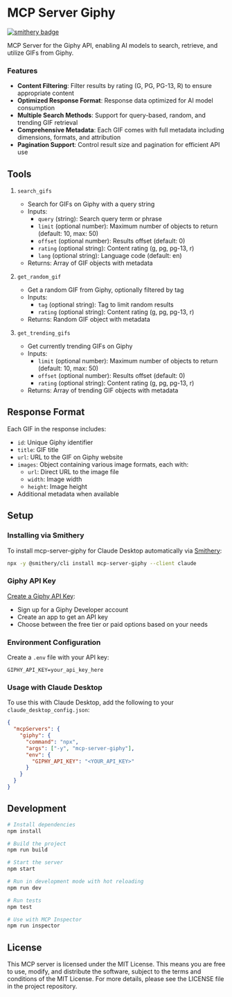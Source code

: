 # MCP Server Giphy
[![smithery badge](https://smithery.ai/badge/mcp-server-giphy)](https://smithery.ai/server/mcp-server-giphy)

MCP Server for the Giphy API, enabling AI models to search, retrieve, and utilize GIFs from Giphy.

### Features

- **Content Filtering**: Filter results by rating (G, PG, PG-13, R) to ensure appropriate content
- **Optimized Response Format**: Response data optimized for AI model consumption
- **Multiple Search Methods**: Support for query-based, random, and trending GIF retrieval
- **Comprehensive Metadata**: Each GIF comes with full metadata including dimensions, formats, and attribution
- **Pagination Support**: Control result size and pagination for efficient API use

## Tools

1. `search_gifs`

   - Search for GIFs on Giphy with a query string
   - Inputs:
     - `query` (string): Search query term or phrase
     - `limit` (optional number): Maximum number of objects to return (default: 10, max: 50)
     - `offset` (optional number): Results offset (default: 0)
     - `rating` (optional string): Content rating (g, pg, pg-13, r)
     - `lang` (optional string): Language code (default: en)
   - Returns: Array of GIF objects with metadata

2. `get_random_gif`

   - Get a random GIF from Giphy, optionally filtered by tag
   - Inputs:
     - `tag` (optional string): Tag to limit random results
     - `rating` (optional string): Content rating (g, pg, pg-13, r)
   - Returns: Random GIF object with metadata

3. `get_trending_gifs`
   - Get currently trending GIFs on Giphy
   - Inputs:
     - `limit` (optional number): Maximum number of objects to return (default: 10, max: 50)
     - `offset` (optional number): Results offset (default: 0)
     - `rating` (optional string): Content rating (g, pg, pg-13, r)
   - Returns: Array of trending GIF objects with metadata

## Response Format

Each GIF in the response includes:

- `id`: Unique Giphy identifier
- `title`: GIF title
- `url`: URL to the GIF on Giphy website
- `images`: Object containing various image formats, each with:
  - `url`: Direct URL to the image file
  - `width`: Image width
  - `height`: Image height
- Additional metadata when available

## Setup

### Installing via Smithery

To install mcp-server-giphy for Claude Desktop automatically via [Smithery](https://smithery.ai/server/mcp-server-giphy):

```bash
npx -y @smithery/cli install mcp-server-giphy --client claude
```

### Giphy API Key

[Create a Giphy API Key](https://developers.giphy.com/dashboard/?create=true):

- Sign up for a Giphy Developer account
- Create an app to get an API key
- Choose between the free tier or paid options based on your needs

### Environment Configuration

Create a `.env` file with your API key:

```
GIPHY_API_KEY=your_api_key_here
```

### Usage with Claude Desktop

To use this with Claude Desktop, add the following to your `claude_desktop_config.json`:

```json
{
  "mcpServers": {
    "giphy": {
      "command": "npx",
      "args": ["-y", "mcp-server-giphy"],
      "env": {
        "GIPHY_API_KEY": "<YOUR_API_KEY>"
      }
    }
  }
}
```

## Development

```bash
# Install dependencies
npm install

# Build the project
npm run build

# Start the server
npm start

# Run in development mode with hot reloading
npm run dev

# Run tests
npm test

# Use with MCP Inspector
npm run inspector
```

## License

This MCP server is licensed under the MIT License. This means you are free to use, modify, and distribute the software, subject to the terms and conditions of the MIT License. For more details, please see the LICENSE file in the project repository.
